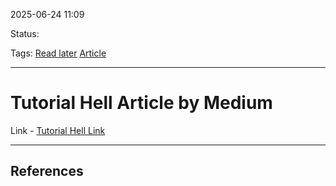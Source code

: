 
2025-06-24 11:09

Status:

Tags: [Read later](../../3%20-%20Tags/Read%20later.md) [Article](../../3%20-%20Tags/Article.md)

---
# Tutorial Hell Article by Medium

Link - [Tutorial Hell Link](https://codeburst.io/digging-my-way-out-of-tutorial-hell-6dd5f9927384)

---
## References